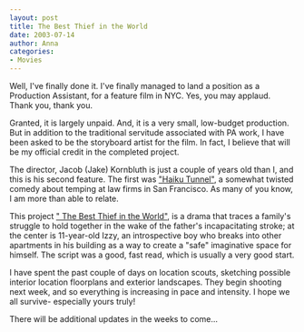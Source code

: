 ```yaml
---
layout: post
title: The Best Thief in the World
date: 2003-07-14
author: Anna
categories:
- Movies
---
```


<p>Well, I've finally done it.  I've finally managed to land a position
as a Production Assistant, for a feature film in NYC. Yes, you may
applaud. Thank you, thank you.</p>
<p>Granted, it is largely unpaid. And, it is a very small, low-budget
production. But in addition to the traditional servitude associated
with PA work, I have been asked to be the storyboard artist for the
film. In fact, I believe that will be my official credit in the
completed project. </p>
<p>The director, Jacob (Jake) Kornbluth is just a couple of years old
than I, and this is his second feature. The first was <a
href="http://www.haikutunnel.com/">"Haiku Tunnel"</a>, a somewhat
twisted comedy about temping at law firms in San Francisco. As many of
you know, I am more than able to relate.</p>
<p>This project <a
href="http://www.sundancechannel.com/scenes/index.php?ixContent=4063">"
The Best Thief in the World"</a>, is a drama that traces a family's
struggle to hold together in the wake of the father's incapacitating
stroke; at the center is 11-year-old Izzy, an introspective boy who
breaks into other apartments in his building as a way to create a
"safe" imaginative space for himself.  The script was a good, fast
read, which is usually a very good start.</p>
<p>I have spent the past couple of days on location scouts, sketching
possible interior location floorplans and exterior landscapes. They
begin shooting next week, and so everything is increasing in pace and
intensity. I hope we all survive- especially yours truly!</p>
<p>There will be additional updates in the weeks to come...</p>
